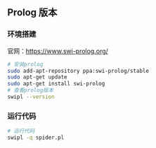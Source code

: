 ## Prolog  版本

### 环境搭建
官网：https://www.swi-prolog.org/
```bash
# 安装prolog
sudo add-apt-repository ppa:swi-prolog/stable
sudo apt-get update
sudo apt-get install swi-prolog
# 查看prolog版本
swipl --version
```

### 运行代码
```bash
# 运行代码
swipl -q spider.pl
```